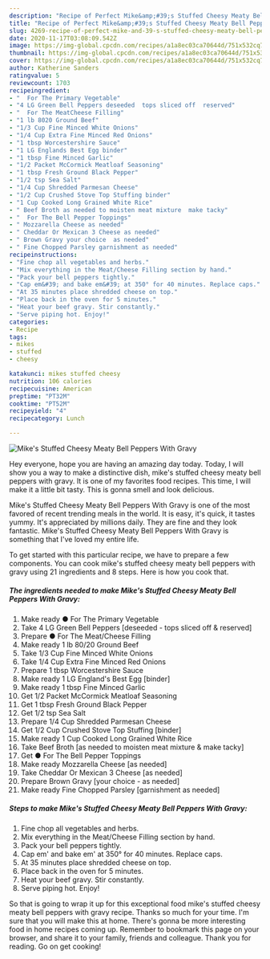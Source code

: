 ```yaml
---
description: "Recipe of Perfect Mike&amp;#39;s Stuffed Cheesy Meaty Bell Peppers With Gravy"
title: "Recipe of Perfect Mike&amp;#39;s Stuffed Cheesy Meaty Bell Peppers With Gravy"
slug: 4269-recipe-of-perfect-mike-and-39-s-stuffed-cheesy-meaty-bell-peppers-with-gravy
date: 2020-11-17T03:08:09.542Z
image: https://img-global.cpcdn.com/recipes/a1a8ec03ca70644d/751x532cq70/mikes-stuffed-cheesy-meaty-bell-peppers-with-gravy-recipe-main-photo.jpg
thumbnail: https://img-global.cpcdn.com/recipes/a1a8ec03ca70644d/751x532cq70/mikes-stuffed-cheesy-meaty-bell-peppers-with-gravy-recipe-main-photo.jpg
cover: https://img-global.cpcdn.com/recipes/a1a8ec03ca70644d/751x532cq70/mikes-stuffed-cheesy-meaty-bell-peppers-with-gravy-recipe-main-photo.jpg
author: Katherine Sanders
ratingvalue: 5
reviewcount: 1703
recipeingredient:
- "  For The Primary Vegetable"
- "4 LG Green Bell Peppers deseeded  tops sliced off  reserved"
- "  For The MeatCheese Filling"
- "1 lb 8020 Ground Beef"
- "1/3 Cup Fine Minced White Onions"
- "1/4 Cup Extra Fine Minced Red Onions"
- "1 tbsp Worcestershire Sauce"
- "1 LG Englands Best Egg binder"
- "1 tbsp Fine Minced Garlic"
- "1/2 Packet McCormick Meatloaf Seasoning"
- "1 tbsp Fresh Ground Black Pepper"
- "1/2 tsp Sea Salt"
- "1/4 Cup Shredded Parmesan Cheese"
- "1/2 Cup Crushed Stove Top Stuffing binder"
- "1 Cup Cooked Long Grained White Rice"
- " Beef Broth as needed to moisten meat mixture  make tacky"
- "  For The Bell Pepper Toppings"
- " Mozzarella Cheese as needed"
- " Cheddar Or Mexican 3 Cheese as needed"
- " Brown Gravy your choice  as needed"
- " Fine Chopped Parsley garnishment as needed"
recipeinstructions:
- "Fine chop all vegetables and herbs."
- "Mix everything in the Meat/Cheese Filling section by hand."
- "Pack your bell peppers tightly."
- "Cap em&#39; and bake em&#39; at 350° for 40 minutes. Replace caps."
- "At 35 minutes place shredded cheese on top."
- "Place back in the oven for 5 minutes."
- "Heat your beef gravy. Stir constantly."
- "Serve piping hot. Enjoy!"
categories:
- Recipe
tags:
- mikes
- stuffed
- cheesy

katakunci: mikes stuffed cheesy 
nutrition: 106 calories
recipecuisine: American
preptime: "PT32M"
cooktime: "PT52M"
recipeyield: "4"
recipecategory: Lunch

---
```



![Mike&#39;s Stuffed Cheesy Meaty Bell Peppers With Gravy](https://img-global.cpcdn.com/recipes/a1a8ec03ca70644d/751x532cq70/mikes-stuffed-cheesy-meaty-bell-peppers-with-gravy-recipe-main-photo.jpg)

Hey everyone, hope you are having an amazing day today. Today, I will show you a way to make a distinctive dish, mike&#39;s stuffed cheesy meaty bell peppers with gravy. It is one of my favorites food recipes. This time, I will make it a little bit tasty. This is gonna smell and look delicious.

Mike&#39;s Stuffed Cheesy Meaty Bell Peppers With Gravy is one of the most favored of recent trending meals in the world. It is easy, it's quick, it tastes yummy. It's appreciated by millions daily. They are fine and they look fantastic. Mike&#39;s Stuffed Cheesy Meaty Bell Peppers With Gravy is something that I've loved my entire life.




To get started with this particular recipe, we have to prepare a few components. You can cook mike&#39;s stuffed cheesy meaty bell peppers with gravy using 21 ingredients and 8 steps. Here is how you cook that.

<!--inarticleads1-->

##### The ingredients needed to make Mike&#39;s Stuffed Cheesy Meaty Bell Peppers With Gravy:

1. Make ready  ● For The Primary Vegetable
1. Take 4 LG Green Bell Peppers [deseeded - tops sliced off &amp; reserved]
1. Prepare  ● For The Meat/Cheese Filling
1. Make ready 1 lb 80/20 Ground Beef
1. Take 1/3 Cup Fine Minced White Onions
1. Take 1/4 Cup Extra Fine Minced Red Onions
1. Prepare 1 tbsp Worcestershire Sauce
1. Make ready 1 LG England&#39;s Best Egg [binder]
1. Make ready 1 tbsp Fine Minced Garlic
1. Get 1/2 Packet McCormick Meatloaf Seasoning
1. Get 1 tbsp Fresh Ground Black Pepper
1. Get 1/2 tsp Sea Salt
1. Prepare 1/4 Cup Shredded Parmesan Cheese
1. Get 1/2 Cup Crushed Stove Top Stuffing [binder]
1. Make ready 1 Cup Cooked Long Grained White Rice
1. Take  Beef Broth [as needed to moisten meat mixture &amp; make tacky]
1. Get  ● For The Bell Pepper Toppings
1. Make ready  Mozzarella Cheese [as needed]
1. Take  Cheddar Or Mexican 3 Cheese [as needed]
1. Prepare  Brown Gravy [your choice - as needed]
1. Make ready  Fine Chopped Parsley [garnishment as needed]




<!--inarticleads2-->

##### Steps to make Mike&#39;s Stuffed Cheesy Meaty Bell Peppers With Gravy:

1. Fine chop all vegetables and herbs.
1. Mix everything in the Meat/Cheese Filling section by hand.
1. Pack your bell peppers tightly.
1. Cap em&#39; and bake em&#39; at 350° for 40 minutes. Replace caps.
1. At 35 minutes place shredded cheese on top.
1. Place back in the oven for 5 minutes.
1. Heat your beef gravy. Stir constantly.
1. Serve piping hot. Enjoy!




So that is going to wrap it up for this exceptional food mike&#39;s stuffed cheesy meaty bell peppers with gravy recipe. Thanks so much for your time. I'm sure that you will make this at home. There's gonna be more interesting food in home recipes coming up. Remember to bookmark this page on your browser, and share it to your family, friends and colleague. Thank you for reading. Go on get cooking!
